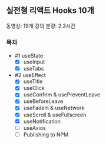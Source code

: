 ## 실전형 리액트 Hooks 10개

동영상: 19개
강의 분량: 2.3시간

### 목차

- #1 useState
  - [x] useInput
  - [x] useTabs
- #2 useEffect
  - [x] useTitle
  - [x] useClick
  - [x] useConfirm & usePreventLeave
  - [x] useBeforeLeave
  - [x] useFadeln & useNetwork
  - [x] useScroll & useFullscreen
  - [x] useNotification
  - [ ] useAxios
  - [ ] Publishing to NPM
